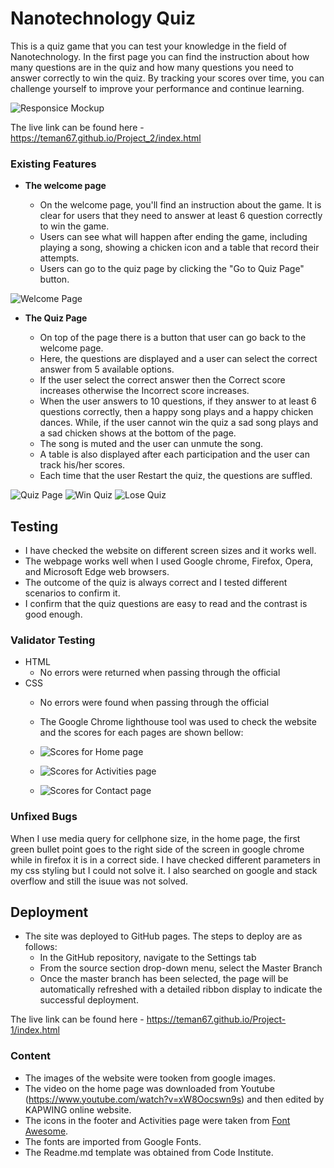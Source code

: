 # Nanotechnology Quiz

This is a quiz game that you can test your knowledge in the field of Nanotechnology. In the first page you can find the instruction about how many questions are in the quiz and how many questions you need to answer correctly to win the quiz. By tracking your scores over time, you can challenge yourself to improve your performance and continue learning.

![Responsice Mockup](readme_folder/Responsive.png)

The live link can be found here - <https://teman67.github.io/Project_2/index.html>

### Existing Features

- __The welcome page__

  - On the welcome page, you'll find an instruction about the game. It is clear for users that they need to answer at least 6 question correctly to win the game.
  - Users can see what will happen after ending the game, including playing a song, showing a chicken icon and a table that record their attempts.
  - Users can go to the quiz page by clicking the "Go to Quiz Page" button.

![Welcome Page](readme_folder/Welcome_page.png)

- __The Quiz Page__
  
  - On top of the page there is a button that user can go back to the welcome page.
  - Here, the questions are displayed and a user can select the correct answer from 5 available options.
  - If the user select the correct answer then the Correct score increases otherwise the Incorrect score increases.
  - When the user answers to 10 questions, if they answer to at least 6 questions correctly, then a happy song plays and a happy chicken dances. While, if the user cannot win the quiz a sad song plays and a sad chicken shows at the bottom of the page.
  - The song is muted and the user can unmute the song.
  - A table is also displayed after each participation and the user can track his/her scores.
  - Each time that the user Restart the quiz, the questions are suffled.
  
![Quiz Page](readme_folder/Quiz_page.png)
![Win Quiz](readme_folder/Win_quiz.png)
![Lose Quiz](readme_folder/Lose_quiz.png)

## Testing

- I have checked the website on different screen sizes and it works well.
- The webpage works well when I used Google chrome, Firefox, Opera, and Microsoft Edge web browsers.
- The outcome of the quiz is always correct and I tested different scenarios to confirm it.
- I confirm that the quiz questions are easy to read and the contrast is good enough.

### Validator Testing

- HTML
  - No errors were returned when passing through the official
- CSS
  - No errors were found when passing through the official

  - The Google Chrome lighthouse tool was used to check the website and the scores for each pages are shown bellow:
  - ![Scores for Home page](https://github.com/teman67/Project-1/blob/main/readme_folder/Home-scores.png)
  - ![Scores for Activities page](https://github.com/teman67/Project-1/blob/main/readme_folder/Activities-scores.png)
  - ![Scores for Contact page](https://github.com/teman67/Project-1/blob/main/readme_folder/Contact-scores.png)

### Unfixed Bugs

When I use media query for cellphone size, in the home page, the first green bullet point goes to the right side of the screen in google chrome while in firefox it is in a correct side. I have checked different parameters in my css styling but I could not solve it. I also searched on google and stack overflow and still the isuue was not solved.

## Deployment

- The site was deployed to GitHub pages. The steps to deploy are as follows:
  - In the GitHub repository, navigate to the Settings tab
  - From the source section drop-down menu, select the Master Branch
  - Once the master branch has been selected, the page will be automatically refreshed with a detailed ribbon display to indicate the successful deployment.

The live link can be found here - <https://teman67.github.io/Project-1/index.html>

### Content

- The images of the website were tooken from google images.
- The video on the home page was downloaded from Youtube (<https://www.youtube.com/watch?v=xW8Oocswn9s>) and then edited by KAPWING online website.
- The icons in the footer and Activities page were taken from [Font Awesome](https://fontawesome.com/).
- The fonts are imported from Google Fonts.
- The Readme.md template was obtained from Code Institute.
